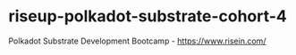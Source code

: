 # riseup-polkadot-substrate-cohort-4
Polkadot Substrate Development Bootcamp - https://www.risein.com/

